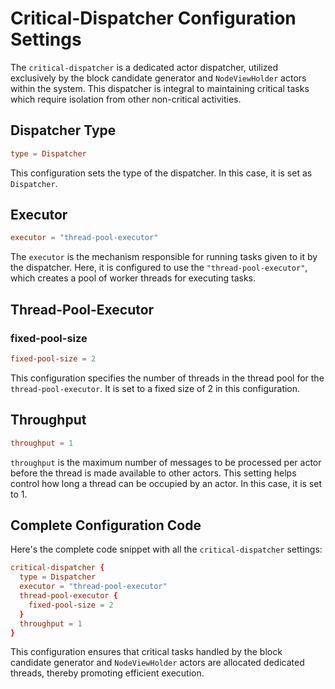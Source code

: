 # Critical-Dispatcher Configuration Settings

The `critical-dispatcher` is a dedicated actor dispatcher, utilized exclusively by the block candidate generator and `NodeViewHolder` actors within the system. This dispatcher is integral to maintaining critical tasks which require isolation from other non-critical activities.

## Dispatcher Type
```conf
type = Dispatcher
```
This configuration sets the type of the dispatcher. In this case, it is set as `Dispatcher`.

## Executor
```conf
executor = "thread-pool-executor"
```
The `executor` is the mechanism responsible for running tasks given to it by the dispatcher. Here, it is configured to use the `"thread-pool-executor"`, which creates a pool of worker threads for executing tasks.

## Thread-Pool-Executor
### fixed-pool-size
```conf
fixed-pool-size = 2
```
This configuration specifies the number of threads in the thread pool for the `thread-pool-executor`. It is set to a fixed size of 2 in this configuration.

## Throughput
```conf
throughput = 1
```
`throughput` is the maximum number of messages to be processed per actor before the thread is made available to other actors. This setting helps control how long a thread can be occupied by an actor. In this case, it is set to 1.

## Complete Configuration Code
Here's the complete code snippet with all the `critical-dispatcher` settings:
```conf
critical-dispatcher {
  type = Dispatcher
  executor = "thread-pool-executor"
  thread-pool-executor {
    fixed-pool-size = 2
  }
  throughput = 1
}
```
This configuration ensures that critical tasks handled by the block candidate generator and `NodeViewHolder` actors are allocated dedicated threads, thereby promoting efficient execution.
